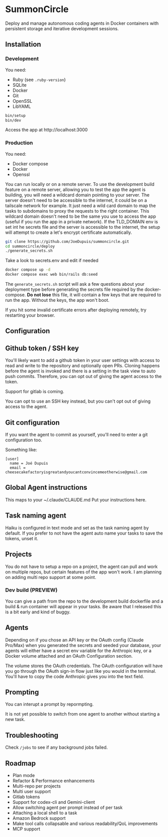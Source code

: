 # SummonCircle

Deploy and manage autonomous coding agents in Docker containers with persistent storage and iterative development sessions.


## Installation

### Development

You need:

- Ruby (see `.ruby-version`)
- SQLite
- Docker
- Git
- OpenSSL
- LibYAML


```bash
bin/setup
bin/dev
```

Access the app at http://localhost:3000

### Production

You need:
- Docker compose
- Docker
- Openssl

You can run locally or on a remote server.
To use the development build feature on a remote server, allowing you to test the app the agent is building, you will need a wildcard domain pointing to your server.
The server doesn't need to be accessible to the internet, it could be on a tailscale network for example. It just need a wild card domain to map the tasks to subdomains to proxy the requests to the right container.
This wildcard domain doesn't need to be the same you use to access the app (useful if you run the app in a private network).
If the TLD_DOMAIN env is set int he secrets file and the server is accessible to the internet, the setup will attempt to create a let's encrypt certificate automatically.


```bash
git clone https://github.com/JoeDupuis/summoncircle.git
cd summoncircle/deploy
./generate_secrets.sh
```

Take a look to secrets.env and edit if needed

```bash
docker compose up -d
docker compose exec web bin/rails db:seed
```

The `generate_secrets.sh` script will ask a few questions about your deployment type before generating the secrets file required by the docker-compose.
**Do not lose** this file, it will contain a few keys that are required to run the app. Without the keys, the app won't boot.

If you hit some invalid certificate errors after deploying remotely, try restarting your browser.

## Configuration

## Github token / SSH key

You'll likely want to add a github token in your user settings with access to read and write to the repository and optionally open PRs.
Cloning happens before the agent is invoked and there is a setting in the task view to auto push commits. Therefore, you can opt out of giving the agent access to the token.

Support for gitlab is coming.

You can opt to use an SSH key instead, but you can't opt out of giving access to the agent.

## Git configuration

If you want the agent to commit as yourself, you'll need to enter a git configuration too.

Something like:

```
[user]
  name = Joé Dupuis
  email = cheesecakefactoryisgreatandyoucantconvincemeotherwise@gmail.com
```

## Global Agent instructions

This maps to your ~/.claude/CLAUDE.md
Put your instructions here.

## Task naming agent

Haiku is configured in text mode and set as the task naming agent by default. If you prefer to not have the agent auto name your tasks to save the tokens, unset it.

## Projects

You do not have to setup a repo on a project, the agent can pull and work on multiple repos, but certain features of the app won't work. I am planning on adding multi repo support at some point.

### Dev build (PREVIEW)

You can give a path from the repo to the development build dockerfile and a build & run container will appear in your tasks.
Be aware that I released this is a bit early and kind of buggy.

## Agents

Depending on if you chose an API key or the OAuth config (Claude Pro/Max) when you generated the secrets and seeded your database, your agents will either have a secret env variable for the Anthropic key, or a Docker volume attached and an OAuth Configuration section.

The volume stores the OAuth credentials. The OAuth configuration will have you go through the OAuth sign-in flow just like you would in the terminal. You'll have to copy the code Anthropic gives you into the text field.

## Prompting

You can interupt a prompt by repormpting.

It is not yet possible to switch from one agent to another without starting a new task.

## Troubleshooting

Check `/jobs` to see if any background jobs failed.


## Roadmap

- Plan mode
- Refactor & Performance enhancements
- Multi-repo per projects
- Multi user support
- Gitlab tokens
- Support for codex-cli and Gemini-client
- Allow switching agent per prompt instead of per task
- Attaching a local shell to a task
- Amazon Bedrock support
- Make tool calls collapsable and various readability/QoL improvements
- MCP support
